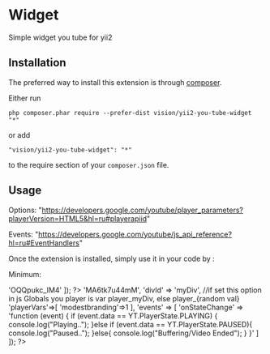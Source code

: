 Widget
======
Simple widget you tube for yii2

Installation
------------

The preferred way to install this extension is through [composer](http://getcomposer.org/download/).

Either run

```
php composer.phar require --prefer-dist vision/yii2-you-tube-widget "*"
```

or add

```
"vision/yii2-you-tube-widget": "*"
```

to the require section of your `composer.json` file.


Usage
-----



Options: "https://developers.google.com/youtube/player_parameters?playerVersion=HTML5&hl=ru#playerapiid"

Events: "https://developers.google.com/youtube/js_api_reference?hl=ru#EventHandlers"

Once the extension is installed, simply use it in your code by  :

Minimum: 

<?php  echo \vision\ytbwidget\YouTube::widget([
    'videoId' => 'OQQpukc_IM4'    
]); ?>



<?= \vision\ytbwidget\YouTube::widget([

    'videoId' => 'MA6tk7u44mM',
    
    'divId' => 'myDiv', //if set this option in js Globals you player is var player_myDiv, else player_{random val}
    
    'playerVars'=>[
    
        'modestbranding'=>1
        
    ],
    
    'events' => [
    
        'onStateChange' => 'function (event) {
        
            if (event.data == YT.PlayerState.PLAYING) {
            
                console.log("Playing..");
                
            }else if (event.data == YT.PlayerState.PAUSED){
            
                console.log("Paused..");
                
            }else{
            
                console.log("Buffering/Video Ended");
                
            }
            
        }'
        
    ]    
]); ?>